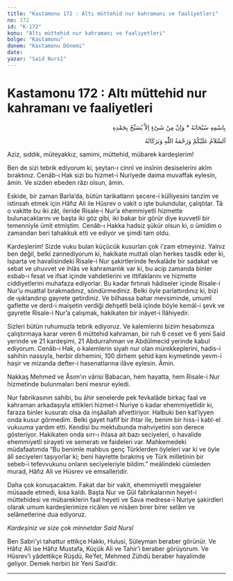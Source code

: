 ```yaml
---
title: "Kastamonu 172 : Altı müttehid nur kahramanı ve faaliyetleri"
no: 172
id: "K-172"
konu: "Altı müttehid nur kahramanı ve faaliyetleri"
bolge: "Kastamonu"
donem: "Kastamonu Dönemi"
date: 
yazar: "Said Nursî"
---
```


# Kastamonu 172 : Altı müttehid nur kahramanı ve faaliyetleri

<p class="arabic" dir="rtl" title="Meal: “Subhân Allah’ın adıyla” * “Hiçbir şey yoktur ki O'nu hamd ile tesbih etmesin” [İsrâ 17:44]">بِاسْمِهِ سُبْحَانَهُ * وَاِنْ مِنْ شَىْءٍ اِلاَّ يُسَبِّحُ بِحَمْدِهِ</p>

<p class="arabic" dir="rtl" title="Meal: “Allah’ın selâmı, rahmeti ve bereketleri, üzerinize olsun.”">اَلسَّلاَمُ عَلَيْكُمْ وَرَحْمَةُ اللّٰهِ وَبَرَكَاتُهُ</p>

Aziz, sıddık, müteyakkız, samimi, müttehid, mübarek kardeşlerim!

Ben de sizi tebrik ediyorum ki, şeytan-ı cinnî ve insînin desiselerini akîm bıraktınız. Cenâb-ı Hak sizi bu hizmet-i Nuriyede daima muvaffak eylesin, âmin. Ve sizden ebeden râzı olsun, âmin.

Eskide, bir zaman Barla’da, bütün tarikatların şecere-i külliyesini tanzim ve istinsah etmek için Hâfız Ali ile Hüsrev o vakit o işte bulundular, çalıştılar. Tâ o vakitte bu iki zât, ileride Risale-i Nur’a ehemmiyetli hizmette bulunacaklarını ve başta iki göz gibi, iki bakar bir görür diye kuvvetli bir temenniyle ümit etmiştim. Cenâb-ı Hakka hadsiz şükür olsun ki, o ümidim o zamandan beri tahakkuk etti ve ediyor ve şimdi tam oldu.

Kardeşlerim! Sizde vuku bulan küçücük kusurları çok i’zam etmeyiniz. Yalnız ben değil, belki zannediyorum ki, hakikate muttali olan herkes tasdik eder ki, Isparta ve havalisindeki Risale-i Nur şakirtlerinde fevkalâde bir sadakat ve sebat ve uhuvvet ve ihlâs ve kahramanlık var ki, bu acip zamanda binler esbab-ı fesat ve ifsat içinde vahdetlerini ve ittifaklarını ve hizmette ciddiyetlerini muhafaza ediyorlar. Bu kadar fırtınalı hâdiseler içinde Risale-i Nur’u muattal bırakmadınız, söndürmediniz. Belki öyle parlattırdınız ki, bizi de ışıklandırıp gayrete getirdiniz. Ve bilhassa bahar mevsiminde, umumî gaflette ve derd-i maişetin verdiği dehşetli belâ içinde böyle kemâl-i şevk ve gayretle Risale-i Nur’a çalışmak, hakikaten bir inâyet-i İlâhiyedir.

Sizleri bütün ruhumuzla tebrik ediyoruz. Ve kalemlerini bizim hesabımıza çalıştırmaya karar veren 6 müttehid kahraman, bir ruh 6 ceset ve 6 yeni Said yerinde ve 21 kardeşimi, 21 Abdurrahman ve Abdülmecid yerinde kabul ediyorum. Cenâb-ı Hak, o kalemlerin siyah nur olan mürekkeplerini, hadis-i sahihin nassıyla, herbir dirhemini, 100 dirhem şehid kanı kıymetinde yevm-i haşir ve mizanda defter-i hasenatlarına ilâve eylesin. Âmin.

Nakkaş Mehmed ve Âsım’ın vârisi Babacan, hem hayatta, hem Risale-i Nur hizmetinde bulunmaları beni mesrur eyledi.

Nur fabrikasının sahibi, bu âhir senelerde pek fevkalâde birkaç faal ve kahraman arkadaşıyla ettikleri hizmet-i Nuriye o kadar ehemmiyetlidir ki, faraza binler kusuratı olsa da inşâallah afvettiriyor. Halbuki ben kat’iyyen onda kusur görmedim. Belki gayet hafif bir ihtar ile, benim bir hiss-i kabl-el vukuuma yardım etti. Kendisi bu mektubunda mahviyetini son derece gösteriyor. Hakikaten onda sırr-ı ihlasa ait bazı seciyeleri, o havalide ehemmiyetli sirayeti ve semeratı ve faideleri var. Mahkemedeki müdafaatımda “Bu benimle mahbus genç Türklerden öyleleri var ki ve öyle âlî seciyeleri taşıyorlar ki; beni hayrette bırakmış ve Türk milletinin bir sebeb-i tefevvukunu onların seciyeleriyle bildim.” meâlindeki cümleden murad, Hâfız Ali ve Hüsrev ve emsalleridir.

Daha çok konuşacaktım. Fakat dar bir vakit, ehemmiyetli meşgaleler müsaade etmedi, kısa kaldı. Başta Nur ve Gül fabrikalarının heyet-i müttehidesi ve mübareklerin faal heyeti ve Sava medrese-i Nuriye şakirdleri olarak umum kardeşlerimize ricâlen ve nisâen birer birer selâm ve selâmetlerine dua ediyoruz.

*Kardeşiniz ve size çok minnetdar*
*Said Nursî*

Ben Sabri’yi tahattur ettikçe Hakkı, Hulusi, Süleyman beraber görünür. Ve Hâfız Ali ise Hâfız Mustafa, Küçük Ali ve Tahir’i beraber görüyorum. Ve Hüsrev’i yâdettikçe Rüşdü, Re’fet, Mehmed Zühdü beraber hayalimde geliyor. Demek herbiri bir Yeni Said’dir.

***
